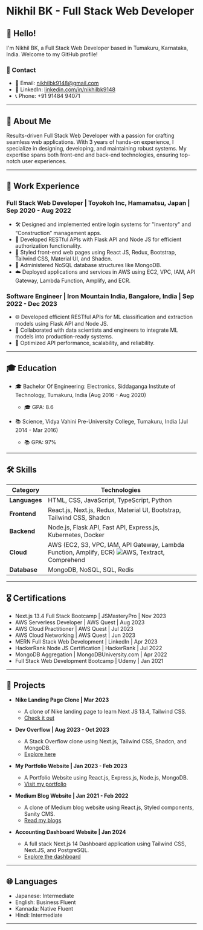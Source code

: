# Nikhil BK - Full Stack Web Developer

## 👋 Hello!

I'm Nikhil BK, a Full Stack Web Developer based in Tumakuru, Karnataka, India. Welcome to my GitHub profile!

### 📧 Contact
- 📧 Email: nikhilbk9148@gmail.com
- 📱 LinkedIn: [linkedin.com/in/nikhilbk9148](https://www.linkedin.com/in/nikhilbk9148/)
- 📞 Phone: +91 91484 94071

---

## 🚀 About Me

Results-driven Full Stack Web Developer with a passion for crafting seamless web applications. With 3 years of hands-on experience, I specialize in designing, developing, and maintaining robust systems. My expertise spans both front-end and back-end technologies, ensuring top-notch user experiences.

---

## 💼 Work Experience

### Full Stack Web Developer | Toyokoh Inc, Hamamatsu, Japan | Sep 2020 - Aug 2022
- 🛠️ Designed and implemented entire login systems for "Inventory" and “Construction” management apps.
- 🚀 Developed RESTful APIs with Flask API and Node JS for efficient authorization functionality.
- 🎨 Styled front-end web pages using React JS, Redux, Bootstrap, Tailwind CSS, Material UI, and Shadcn.
- 💾 Administered NoSQL database structures like MongoDB.
- ☁️ Deployed applications and services in AWS using EC2, VPC, IAM, API Gateway, Lambda Function, Amplify, and ECR.

### Software Engineer | Iron Mountain India, Bangalore, India | Sep 2022 - Dec 2023
- 🌐 Developed efficient RESTful APIs for ML classification and extraction models using Flask API and Node JS.
- 🤝 Collaborated with data scientists and engineers to integrate ML models into production-ready systems.
- 🚀 Optimized API performance, scalability, and reliability.

---

## 🎓 Education

- 🎓 Bachelor Of Engineering: Electronics, Siddaganga Institute of Technology, Tumakuru, India (Aug 2016 - Aug 2020)
  - 🎓 GPA: 8.6

- 📚 Science, Vidya Vahini Pre-University College, Tumakuru, India (Jul 2014 - Mar 2016)
  - 📚 GPA: 97%

---

## 🛠️ Skills

| **Category**   | **Technologies**                                         |
| --------------- | -------------------------------------------------------- |
| **Languages**   | HTML, CSS, JavaScript, TypeScript, Python                 |
| **Frontend**    | React.js, Next.js, Redux, Material UI, Bootstrap, Tailwind CSS, Shadcn |
| **Backend**     | Node.js, Flask API, Fast API, Express.js, Kubernetes, Docker |
| **Cloud**       | AWS (EC2, S3, VPC, IAM, API Gateway, Lambda Function, Amplify, ECR) ![AWS](icons/aws.png), Textract, Comprehend |
| **Database**    | MongoDB, NoSQL, SQL, Redis      

---

## 🎖️ Certifications

- Next.js 13.4 Full Stack Bootcamp | JSMasteryPro | Nov 2023
- AWS Serverless Developer | AWS Quest | Aug 2023
- AWS Cloud Practitioner | AWS Quest | Jul 2023
- AWS Cloud Networking | AWS Quest | Jun 2023
- MERN Full Stack Web Development | LinkedIn | Apr 2023
- HackerRank Node JS Certification | HackerRank | Jul 2022
- MongoDB Aggregation | MongoDBUniversity.com | Apr 2022
- Full Stack Web Development Bootcamp | Udemy | Jan 2021

---

## 🚀 Projects

- **Nike Landing Page Clone | Mar 2023**
  - A clone of Nike landing page to learn Next JS 13.4, Tailwind CSS.
  - [Check it out](https://nike-landing-page-nikhil-bk.vercel.app/)

- **Dev Overflow | Aug 2023 - Oct 2023**
  - A Stack Overflow clone using Next.js, Tailwind CSS, Shadcn, and MongoDB.
  - [Explore here](https://stack-overflow-nextjs13-git-master-nikhil-bk.vercel.app/)

- **My Portfolio Website | Jan 2023 - Feb 2023**
  - A Portfolio Website using React.js, Express.js, Node.js, MongoDB.
  - [Visit my portfolio](https://portfolio.nikhil-bk.com/)

- **Medium Blog Website | Jan 2021 - Feb 2022**
  - A clone of Medium blog website using React.js, Styled components, Sanity CMS.
  - [Read my blogs](https://medium-clone-nikhil-bk.vercel.app/)

- **Accounting Dashboard Website | Jan 2024**
  - A full stack Next.js 14 Dashboard application using Tailwind CSS, Next.JS, and PostgreSQL.
  - [Explore the dashboard](https://accounts-me.nikhil-bk.com/)

---

## 🌐 Languages

- Japanese: Intermediate
- English: Business Fluent
- Kannada: Native Fluent
- Hindi: Intermediate

---
